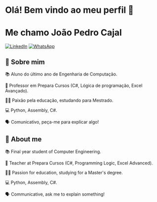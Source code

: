 ﻿# Olá! Bem vindo ao meu perfil 👋
# Me chamo João Pedro Cajal


[![LinkedIn](https://img.shields.io/badge/LinkedIn-0077B5?style=for-the-badge&logo=linkedin&logoColor=white)](https://www.linkedin.com/in/EM-PROCESSO/) [![WhatsApp](https://img.shields.io/badge/WhatsApp-25D366?style=for-the-badge&logo=whatsapp&logoColor=white)](https://wa.me/5114991078083)
## 🦦 Sobre mim
📚 Aluno do último ano de Engenharia de Computação.

💼 Professor em Prepara Cursos (C#, Lógica de programação, Excel Avançado).

👨‍🎓 Paixão pela educação, estudando para Mestrado.

💻 Python, Assembly, C#.

🗣 Comunicativo, peça-me para explicar algo!

## 🦦 About me

📚 Final year student of Computer Engineering.

💼 Teacher at Prepara Cursos (C#, Programming Logic, Excel Advanced).

👨‍🎓 Passion for education, studying for a Master's degree.

💻 Python, Assembly, C#.

🗣 Communicative, ask me to explain something!
